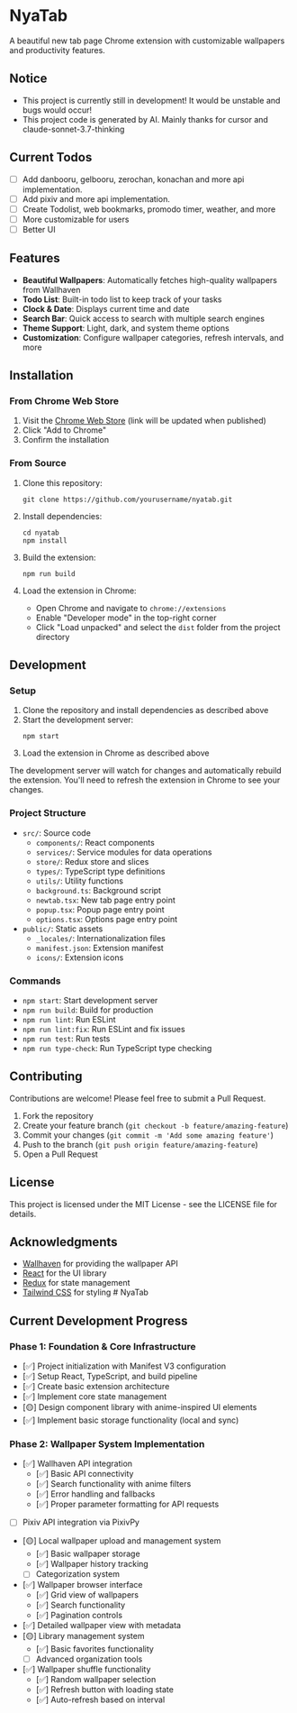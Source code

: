 # NyaTab

A beautiful new tab page Chrome extension with customizable wallpapers and productivity features.

## Notice
- This project is currently still in development! It would be unstable and bugs would occur!
- This project code is generated by AI. Mainly thanks for cursor and claude-sonnet-3.7-thinking

## Current Todos
- [ ] Add danbooru, gelbooru, zerochan, konachan and more api implementation.
- [ ] Add pixiv and more api implementation.
- [ ] Create Todolist, web bookmarks, promodo timer, weather, and more
- [ ] More customizable for users
- [ ] Better UI

## Features

- **Beautiful Wallpapers**: Automatically fetches high-quality wallpapers from Wallhaven
- **Todo List**: Built-in todo list to keep track of your tasks
- **Clock & Date**: Displays current time and date
- **Search Bar**: Quick access to search with multiple search engines
- **Theme Support**: Light, dark, and system theme options
- **Customization**: Configure wallpaper categories, refresh intervals, and more

## Installation

### From Chrome Web Store

1. Visit the [Chrome Web Store](https://chrome.google.com/webstore) (link will be updated when published)
2. Click "Add to Chrome"
3. Confirm the installation

### From Source

1. Clone this repository:
   ```
   git clone https://github.com/yourusername/nyatab.git
   ```

2. Install dependencies:
   ```
   cd nyatab
   npm install
   ```

3. Build the extension:
   ```
   npm run build
   ```

4. Load the extension in Chrome:
   - Open Chrome and navigate to `chrome://extensions`
   - Enable "Developer mode" in the top-right corner
   - Click "Load unpacked" and select the `dist` folder from the project directory

## Development

### Setup

1. Clone the repository and install dependencies as described above
2. Start the development server:
   ```
   npm start
   ```
3. Load the extension in Chrome as described above

The development server will watch for changes and automatically rebuild the extension. You'll need to refresh the extension in Chrome to see your changes.

### Project Structure

- `src/`: Source code
  - `components/`: React components
  - `services/`: Service modules for data operations
  - `store/`: Redux store and slices
  - `types/`: TypeScript type definitions
  - `utils/`: Utility functions
  - `background.ts`: Background script
  - `newtab.tsx`: New tab page entry point
  - `popup.tsx`: Popup page entry point
  - `options.tsx`: Options page entry point
- `public/`: Static assets
  - `_locales/`: Internationalization files
  - `manifest.json`: Extension manifest
  - `icons/`: Extension icons

### Commands

- `npm start`: Start development server
- `npm run build`: Build for production
- `npm run lint`: Run ESLint
- `npm run lint:fix`: Run ESLint and fix issues
- `npm run test`: Run tests
- `npm run type-check`: Run TypeScript type checking

## Contributing

Contributions are welcome! Please feel free to submit a Pull Request.

1. Fork the repository
2. Create your feature branch (`git checkout -b feature/amazing-feature`)
3. Commit your changes (`git commit -m 'Add some amazing feature'`)
4. Push to the branch (`git push origin feature/amazing-feature`)
5. Open a Pull Request

## License

This project is licensed under the MIT License - see the LICENSE file for details.

## Acknowledgments

- [Wallhaven](https://wallhaven.cc/) for providing the wallpaper API
- [React](https://reactjs.org/) for the UI library
- [Redux](https://redux.js.org/) for state management
- [Tailwind CSS](https://tailwindcss.com/) for styling # NyaTab

## Current Development Progress
### Phase 1: Foundation & Core Infrastructure
- [✅] Project initialization with Manifest V3 configuration
- [✅] Setup React, TypeScript, and build pipeline
- [✅] Create basic extension architecture
- [✅] Implement core state management
- [🟡] Design component library with anime-inspired UI elements
- [✅] Implement basic storage functionality (local and sync)

### Phase 2: Wallpaper System Implementation
- [✅] Wallhaven API integration
  - [✅] Basic API connectivity
  - [✅] Search functionality with anime filters
  - [✅] Error handling and fallbacks
  - [✅] Proper parameter formatting for API requests
- [  ] Pixiv API integration via PixivPy
- [🟡] Local wallpaper upload and management system
  - [✅] Basic wallpaper storage
  - [✅] Wallpaper history tracking
  - [  ] Categorization system
- [✅] Wallpaper browser interface
  - [✅] Grid view of wallpapers
  - [✅] Search functionality
  - [✅] Pagination controls
- [✅] Detailed wallpaper view with metadata
- [🟡] Library management system
  - [✅] Basic favorites functionality
  - [  ] Advanced organization tools
- [✅] Wallpaper shuffle functionality
  - [✅] Random wallpaper selection
  - [✅] Refresh button with loading state
  - [✅] Auto-refresh based on interval
